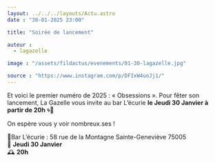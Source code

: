 ```yaml
---
layout: ../../../layouts/Actu.astro
date : "30-01-2025 23:00"

title: "Soirée de lancement"

auteur :
  - lagazelle

image : "/assets/fildactus/evenements/01-30-lagazelle.jpg"

source : "https://www.instagram.com/p/DFIxW4uoJj1/"
---
```


Et voici le premier numéro de 2025 : « Obsessions ». Pour fêter son lancement, La Gazelle vous invite au bar L’écurie __le Jeudi 30 Janvier à partir de 20h__ 🌀🐚

On espère vous y voir nombreux.ses !

📍Bar L’écurie : 58 rue de la Montagne Sainte-Geneviève 75005  
📅 __Jeudi 30 Janvier__  
🕰️ __20h__